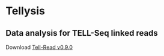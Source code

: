 # Tellysis
## Data analysis for TELL-Seq linked reads

Download <a href="https://github.com/universalsequencing/tellysis/releases/download/0.9.0/tellread.tar.gz">Tell-Read v0.9.0</a>

